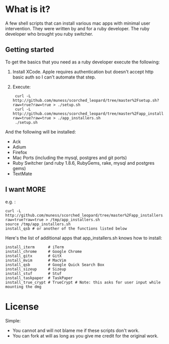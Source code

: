 # What is it?

A few shell scripts that can install various mac apps with minimal user intervention.  They were written by and for a ruby developer.  The ruby developer who brought you ruby switcher.

## Getting started

To get the basics that you need as a ruby developer execute the following:

1. Install XCode.  Apple requires authentication but doesn't accept http basic auth so I can't automate that step.
2. Execute:

		curl -L http://github.com/muness/scorched_leopard/tree/master%2Fsetup.sh?raw=true?raw=true > ./setup.sh
		curl -L http://github.com/muness/scorched_leopard/tree/master%2Fapp_installers.sh?raw=true?raw=true > ./app_installers.sh
		./setup.sh
	
And the following will be installed:

* Ack
* Adium
* Firefox
* Mac Ports (including the mysql, postgres and git ports)
* Ruby Switcher (and ruby 1.8.6, RubyGems, rake, mysql and postgres gems)
* TextMate

## I want MORE
e.g. :

	curl -L http://github.com/muness/scorched_leopard/tree/master%2Fapp_installers.sh?raw=true?raw=true > /tmp/app_installers.sh
	source /tmp/app_installers.sh
	install_qsb # or another of the functions listed below

Here's the list of additional apps that app_installers.sh knows how to install:

	install_iterm      # iTerm
    install_chrome     # Google Chrome
    install_gitx       # GitX
    install_mvim       # MacVim
    install_qsb        # Google Quick Search Box
    install_sizeup     # Sizeup
    install_stuf       # Stuf
    install_taskpaper  # TaskPaper
    install_true_crypt # TrueCrypt # Note: this asks for user input while mounting the dmg

# License

Simple:

* You cannot and will not blame me if these scripts don't work.
* You can fork at will as long as you give me credit for the original work.
